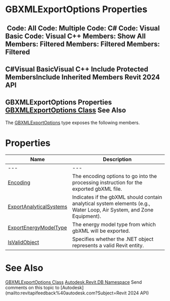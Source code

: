 # GBXMLExportOptions Properties

﻿
 Code: All Code: Multiple Code: C# Code: Visual Basic Code: Visual C++  Members: Show All Members: Filtered Members: Filtered Members: Filtered   
---  
C#Visual BasicVisual C++
Include Protected MembersInclude Inherited Members
Revit 2024 API  
---  
GBXMLExportOptions Properties  
[GBXMLExportOptions Class](abb350ef-a773-7b70-6881-166e6f3c0a56.md "GBXMLExportOptions Class") See Also  
---  
The [GBXMLExportOptions](abb350ef-a773-7b70-6881-166e6f3c0a56.md "GBXMLExportOptions Class") type exposes the following members.
# Properties
| Name | Description |
| --- | --- |
| --- | --- | --- |
| [Encoding](2b7705c3-a448-6ff1-c27a-e1d06cbfba48.md "Encoding Property") | The encoding options to go into the processing instruction for the exported gbXML file. |
| [ExportAnalyticalSystems](f28f66f7-8c0a-0037-dade-20452bfbca9a.md "ExportAnalyticalSystems Property") | Indicates if the gbXML should contain analytical system elements (e.g., Water Loop, Air System, and Zone Equipment). |
| [ExportEnergyModelType](e0b8443f-e415-271a-5c9f-3c99cca13406.md "ExportEnergyModelType Property") | The energy model type from which gbXML will be exported. |
| [IsValidObject](83376d0b-7256-203e-c9b4-eb04c6c3a522.md "IsValidObject Property") | Specifies whether the .NET object represents a valid Revit entity. |

# See Also
[GBXMLExportOptions Class](abb350ef-a773-7b70-6881-166e6f3c0a56.md "GBXMLExportOptions Class")
[Autodesk.Revit.DB Namespace](87546ba7-461b-c646-cbb1-2cb8f5bff8b2.md "Autodesk.Revit.DB Namespace")
Send comments on this topic to [Autodesk](mailto:revitapifeedback%40autodesk.com?Subject=Revit 2024 API)